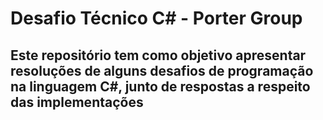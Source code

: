 # Desafio Técnico C# - Porter Group

## Este repositório tem como objetivo apresentar resoluções de alguns desafios de programação na linguagem C#, junto de respostas a respeito das implementações
